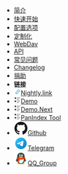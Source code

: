 - [简介](/docs/zh/introduction.md)
- [快速开始](/docs/zh/quickstart.md)
- [配置选项](/docs/zh/config.md)
- [定制化](/docs/zh/ui.md)
- [WebDav](/docs/zh/webdav.md)
- [API](/docs/zh/api.md)
- [常见问题](/docs/zh/question.md)
- [Changelog](/docs/zh/changelog.md)
- [捐助](/docs/zh/donate.md)
- **链接**
- [![Nightly.link](../../_media/link.png)Nightly.link](https://nightly.link/px-org/PanIndex/workflows/nightly-build/dev)
- [![Demo](../../_media/demo.png)Demo](https://t1.noki.icu)
- [![Demo.Next](../../_media/demo.png)Demo.Next](https://t2.noki.icu)
- [![PanIndex Tool](../../_media/demo.png)PanIndex Tool](https://pt.noki.icu/)
- [![Github](../../_media/github.svg)Github](https://github.com/libsgh/PanIndex/)
- [![Telegram](../../_media/telegram.svg)Telegram](https://t.me/PanIndex)
- [![QQ_Group](../../_media/qq.svg)QQ_Group](https://qm.qq.com/cgi-bin/qm/qr?k=tDmhP8YbRaJBTpwbwM0BMgr0zQ9tRSU-&jump_from=webapi)